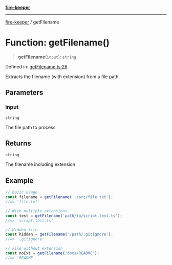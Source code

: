 [**fire-keeper**](../README.md)

***

[fire-keeper](../README.md) / getFilename

# Function: getFilename()

> **getFilename**(`input`): `string`

Defined in: [getFilename.ts:26](https://github.com/phonowell/fire-keeper/blob/main/src/getFilename.ts#L26)

Extracts the filename (with extension) from a file path.

## Parameters

### input

`string`

The file path to process

## Returns

`string`

The filename including extension

## Example

```typescript
// Basic usage
const filename = getFilename('./src/file.txt');
//=> 'file.txt'

// With multiple extensions
const test = getFilename('path/to/script.test.ts');
//=> 'script.test.ts'

// Hidden file
const hidden = getFilename('/path/.gitignore');
//=> '.gitignore'

// File without extension
const noExt = getFilename('docs/README');
//=> 'README'
```

